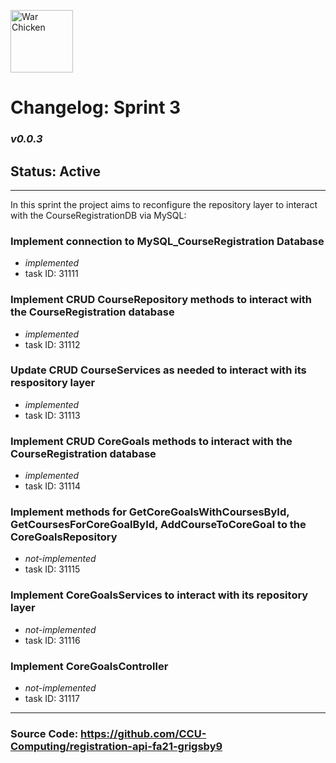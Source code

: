 <img
          src="https://upload.wikimedia.org/wikipedia/en/thumb/e/ef/Coastal_Carolina_Chanticleers_logo.svg/1200px-Coastal_Carolina_Chanticleers_logo.svg.png"
          height="100"
          alt="War Chicken"
        />

# Changelog: Sprint 3

### _v0.0.3_

## Status: Active

---

In this sprint the project aims to reconfigure the repository layer to interact with the CourseRegistrationDB via MySQL:

### Implement connection to MySQL_CourseRegistration Database

- _implemented_
- task ID: 31111

### Implement CRUD CourseRepository methods to interact with the CourseRegistration database

- _implemented_
- task ID: 31112

### Update CRUD CourseServices as needed to interact with its respository layer

- _implemented_
- task ID: 31113

### Implement CRUD CoreGoals methods to interact with the CourseRegistration database

- _implemented_
- task ID: 31114

### Implement methods for GetCoreGoalsWithCoursesById, GetCoursesForCoreGoalById, AddCourseToCoreGoal to the CoreGoalsRepository

- _not-implemented_
- task ID: 31115

### Implement CoreGoalsServices to interact with its repository layer

- _not-implemented_
- task ID: 31116

### Implement CoreGoalsController

- _not-implemented_
- task ID: 31117

---

### Source Code: https://github.com/CCU-Computing/registration-api-fa21-grigsby9
